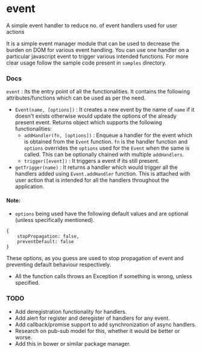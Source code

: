 # event
A simple event handler to reduce no. of event handlers used for user actions

It is a simple event manager module that can be used to decrease the burden on DOM for various event handling. You can use one handler on a particular javascript event to trigger various intended functions. For more clear usage follow the sample code present in `samples` directory.

### Docs
`event` : Its the entry point of all the functionalities. It contains the following attributes/functions which can be used as per the need.

* `Event(name, [options])` : It creates a new event by the name of `name` if it doesn't exists otherwise would update the options of the already present event. Returns object which supports the following functionalities: 
    - `addHandler(fn, [options])` : Enqueue a handler for the event which is obtained from the `Event` function. `fn` is the handler function and `options` overrides the `options` used for the `Event` when the same is called. This can be optionally chained with multiple `addHandlers`.
    - `trigger([event])` : It triggers a event if its still present.
* `getTrigger(name)` : It returns a handler which would trigger all the handlers added using `Event.addHandler` function. This is attached with user action that is intended for all the handlers throughout the application.


#### Note:
* `options` being used have the following default values and are optional (unless specifically mentioned).
```
{
    stopPropagation: false,
    preventDefault: false
}
```
These options, as you guess are used to stop propagation of event and preventing default behaviour respectively.
* All the function calls throws an Exception if something is wrong, unless specified.

### TODO
* Add deregistration functionality for handlers.
* Add alert for register and deregister of handlers for any event.
* Add callback/promise support to add synchronization of async handlers.
* Research on pub-sub model for this, whether it would be better or worse.
* Add this in bower or similar package manager.